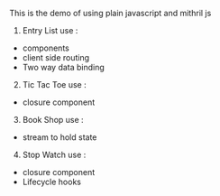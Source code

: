 This is the demo of using plain javascript and mithril js 

1. Entry List
use :
- components 
- client side routing
- Two way data binding

2. Tic Tac Toe
use : 
- closure component

3. Book Shop
use :
- stream to hold state

4. Stop Watch
use :
- closure component
- Lifecycle hooks
